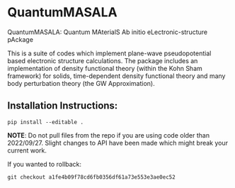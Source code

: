 # QuantumMASALA
QuantumMASALA: Quantum MAterialS Ab initio eLectronic-structure pAckage

This is a suite of codes which implement plane-wave pseudopotential based electronic structure calculations. The package includes an implementation of density functional theory (within the Kohn Sham framework) for solids, time-dependent density functional theory and many body perturbation theory (the GW Approximation).


## Installation Instructions:
`pip install --editable .`

**NOTE**: Do not pull files from the repo if you are using code older than 2022/09/27.
Slight changes to API have been made which might break your current work.

If you wanted to rollback:

`git checkout a1fe4b09f78cd6fb0356df61a73e553e3ae0ec52`


